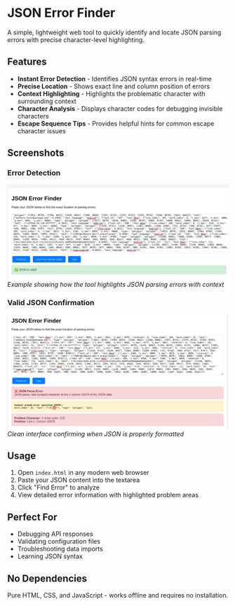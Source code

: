 # JSON Error Finder

A simple, lightweight web tool to quickly identify and locate JSON parsing errors with precise character-level highlighting.

## Features

- **Instant Error Detection** - Identifies JSON syntax errors in real-time
- **Precise Location** - Shows exact line and column position of errors
- **Context Highlighting** - Highlights the problematic character with surrounding context
- **Character Analysis** - Displays character codes for debugging invisible characters
- **Escape Sequence Tips** - Provides helpful hints for common escape character issues

## Screenshots

### Error Detection
![JSON Error Detection](./error_json.png)
*Example showing how the tool highlights JSON parsing errors with context*

### Valid JSON Confirmation
![Valid JSON](./correct_json.png)
*Clean interface confirming when JSON is properly formatted*

## Usage

1. Open `index.html` in any modern web browser
2. Paste your JSON content into the textarea
3. Click "Find Error" to analyze
4. View detailed error information with highlighted problem areas

## Perfect For

- Debugging API responses
- Validating configuration files
- Troubleshooting data imports
- Learning JSON syntax

## No Dependencies

Pure HTML, CSS, and JavaScript - works offline and requires no installation.